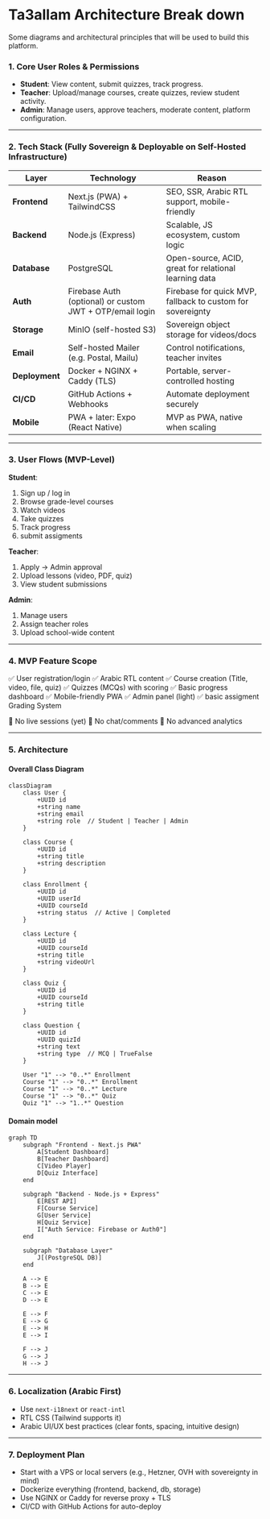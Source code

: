 # Ta3allam Architecture Break down
Some diagrams and architectural principles that will be used to build this platform.

### **1. Core User Roles & Permissions**

* **Student**: View content, submit quizzes, track progress.
* **Teacher**: Upload/manage courses, create quizzes, review student activity.
* **Admin**: Manage users, approve teachers, moderate content, platform configuration.

---

### **2. Tech Stack (Fully Sovereign & Deployable on Self-Hosted Infrastructure)**

| Layer          | Technology                                               | Reason                                                     |
| -------------- | -------------------------------------------------------- | ---------------------------------------------------------- |
| **Frontend**   | Next.js (PWA) + TailwindCSS                              | SEO, SSR, Arabic RTL support, mobile-friendly              |
| **Backend**    | Node.js (Express)                                        | Scalable, JS ecosystem, custom logic                       |
| **Database**   | PostgreSQL                                               | Open-source, ACID, great for relational learning data      |
| **Auth**       | Firebase Auth (optional) or custom JWT + OTP/email login | Firebase for quick MVP, fallback to custom for sovereignty |
| **Storage**    | MinIO (self-hosted S3)                                   | Sovereign object storage for videos/docs                   |
| **Email**      | Self-hosted Mailer (e.g. Postal, Mailu)                  | Control notifications, teacher invites                     |
| **Deployment** | Docker + NGINX + Caddy (TLS)                             | Portable, server-controlled hosting                        |
| **CI/CD**      | GitHub Actions + Webhooks                                | Automate deployment securely                               |
| **Mobile**     | PWA + later: Expo (React Native)                         | MVP as PWA, native when scaling                            |

---

### **3. User Flows (MVP-Level)**

**Student**:

1. Sign up / log in
2. Browse grade-level courses
3. Watch videos
4. Take quizzes
5. Track progress
6. submit assigments

**Teacher**:

1. Apply → Admin approval
2. Upload lessons (video, PDF, quiz)
3. View student submissions

**Admin**:

1. Manage users
2. Assign teacher roles
3. Upload school-wide content

---

### **4. MVP Feature Scope**

✅ User registration/login
✅ Arabic RTL content
✅ Course creation (Title, video, file, quiz)
✅ Quizzes (MCQs) with scoring
✅ Basic progress dashboard
✅ Mobile-friendly PWA
✅ Admin panel (light)
✅ basic assigment Grading System

🚫 No live sessions (yet)
🚫 No chat/comments
🚫 No advanced analytics

---



### 5. Architecture
#### Overall Class Diagram
```mermaid
classDiagram
    class User {
        +UUID id
        +string name
        +string email
        +string role  // Student | Teacher | Admin
    }

    class Course {
        +UUID id
        +string title
        +string description
    }

    class Enrollment {
        +UUID id
        +UUID userId
        +UUID courseId
        +string status  // Active | Completed
    }

    class Lecture {
        +UUID id
        +UUID courseId
        +string title
        +string videoUrl
    }

    class Quiz {
        +UUID id
        +UUID courseId
        +string title
    }

    class Question {
        +UUID id
        +UUID quizId
        +string text
        +string type  // MCQ | TrueFalse
    }

    User "1" --> "0..*" Enrollment
    Course "1" --> "0..*" Enrollment
    Course "1" --> "0..*" Lecture
    Course "1" --> "0..*" Quiz
    Quiz "1" --> "1..*" Question
```

#### Domain model 


```mermaid
graph TD
    subgraph "Frontend - Next.js PWA"
        A[Student Dashboard]
        B[Teacher Dashboard]
        C[Video Player]
        D[Quiz Interface]
    end

    subgraph "Backend - Node.js + Express"
        E[REST API]
        F[Course Service]
        G[User Service]
        H[Quiz Service]
        I["Auth Service: Firebase or Auth0"]
    end

    subgraph "Database Layer"
        J[(PostgreSQL DB)]
    end

    A --> E
    B --> E
    C --> E
    D --> E

    E --> F
    E --> G
    E --> H
    E --> I

    F --> J
    G --> J
    H --> J
```
---

### **6. Localization (Arabic First)**

* Use `next-i18next` or `react-intl`
* RTL CSS (Tailwind supports it)
* Arabic UI/UX best practices (clear fonts, spacing, intuitive design)

---

### **7. Deployment Plan**

* Start with a VPS or local servers (e.g., Hetzner, OVH with sovereignty in mind)
* Dockerize everything (frontend, backend, db, storage)
* Use NGINX or Caddy for reverse proxy + TLS
* CI/CD with GitHub Actions for auto-deploy


